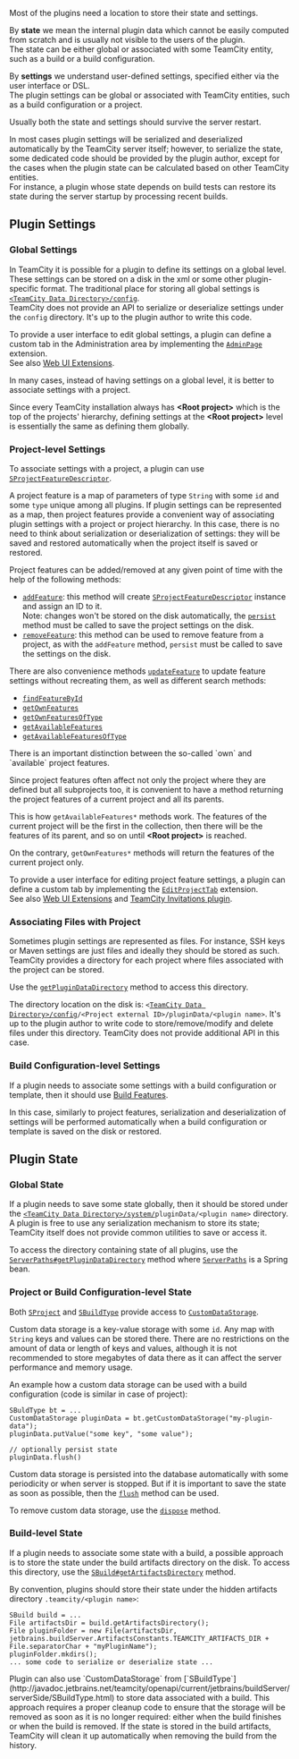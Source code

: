 [//]: # (title: Storing Plugin State and Settings)
[//]: # (auxiliary-id: Storing+Plugin+State+and+Settings.html)




Most of the plugins need a location to store their state and settings.   

By __state__ we mean the internal plugin data which cannot be easily computed from scratch and is usually not visible to the users of the plugin.    
The state can be either global or associated with some TeamCity entity, such as a build or a build configuration.   

By __settings__ we understand user-defined settings, specified either via the user interface or DSL.    
The plugin settings can be global or associated with TeamCity entities, such as a build configuration or a project.   

Usually both the state and settings should survive the server restart.    

In most cases plugin settings will be serialized and deserialized automatically by the TeamCity server itself; however, to serialize the state, some dedicated code should be provided by the plugin author, except for the cases when the plugin state can be calculated based on other TeamCity entities.      
For instance, a plugin whose state depends on build tests can restore its state during the server startup by processing recent builds. 

## Plugin Settings

### Global Settings

In TeamCity it is possible for a plugin to define its settings on a global level. These settings can be stored on a disk in the xml or some other plugin-specific format. The traditional place for storing all global settings is [`<TeamCity Data Directory>/config`](https://www.jetbrains.com/help/teamcity/teamcity-data-directory.html#TeamCityDataDirectory-StructureofTeamCityDataDirectory).   
TeamCity does not provide an API to serialize or deserialize settings under the `config` directory. It's up to the plugin author to write this code.

To provide a user interface to edit global settings, a plugin can define a custom tab in the Administration area by implementing the [`AdminPage`](http://javadoc.jetbrains.net/teamcity/openapi/current/jetbrains/buildServer/controllers/admin/AdminPage.html) extension.    
See also [Web UI Extensions](web-ui-extensions.md).

<note>
In many cases, instead of having settings on a global level, it is better to associate settings with a project.

Since every TeamCity installation always has __&lt;Root project&gt;__ which is the top of the projects' hierarchy, defining settings at the __&lt;Root project&gt;__ level is essentially the same as defining them globally. 
</note>

### Project-level Settings

To associate settings with a project, a plugin can use [`SProjectFeatureDescriptor`](http://javadoc.jetbrains.net/teamcity/openapi/current/jetbrains/buildServer/serverSide/SProjectFeatureDescriptor.html).

A project feature is a map of parameters of type `String` with some `id` and some `type` unique among all plugins. If plugin settings can be represented as a map, then project features provide a convenient way of associating plugin settings with a project or project hierarchy. In this case, there is no need to think about serialization or deserialization of settings: they will be saved and restored automatically when the project itself is saved or restored. 


Project features can be added/removed at any given point of time with the help of the following methods:
* [`addFeature`](http://javadoc.jetbrains.net/teamcity/openapi/current/jetbrains/buildServer/serverSide/SProject.html#addFeature-java.lang.String-java.util.Map-): this method will create [`SProjectFeatureDescriptor`](http://javadoc.jetbrains.net/teamcity/openapi/current/jetbrains/buildServer/serverSide/SProjectFeatureDescriptor.html) instance and assign an ID to it.    
  Note: changes won't be stored on the disk automatically, the [`persist`](http://javadoc.jetbrains.net/teamcity/openapi/current/jetbrains/buildServer/serverSide/SProject.html#persist--) method must be called to save the project settings on the disk.
* [`removeFeature`](http://javadoc.jetbrains.net/teamcity/openapi/current/jetbrains/buildServer/serverSide/SProject.html#removeFeature-java.lang.String-): this method can be used to remove feature from a project, as with the `addFeature` method, `persist` must be called to save the settings  on the disk.

There are also convenience methods [`updateFeature`](http://javadoc.jetbrains.net/teamcity/openapi/current/jetbrains/buildServer/serverSide/SProject.html#updateFeature-java.lang.String-java.lang.String-java.util.Map-) to update feature settings without recreating them, as well as different search methods:
* [`findFeatureById`](http://javadoc.jetbrains.net/teamcity/openapi/current/jetbrains/buildServer/serverSide/SProject.html#findFeatureById-java.lang.String-)
* [`getOwnFeatures`](http://javadoc.jetbrains.net/teamcity/openapi/current/jetbrains/buildServer/serverSide/SProject.html#getOwnFeatures--) 
* [`getOwnFeaturesOfType`](http://javadoc.jetbrains.net/teamcity/openapi/current/jetbrains/buildServer/serverSide/SProject.html#getOwnFeaturesOfType--) 
* [`getAvailableFeatures`](http://javadoc.jetbrains.net/teamcity/openapi/current/jetbrains/buildServer/serverSide/SProject.html#getAvailableFeatures--) 
* [`getAvailableFeaturesOfType`](http://javadoc.jetbrains.net/teamcity/openapi/current/jetbrains/buildServer/serverSide/SProject.html#getAvailableFeaturesOfType-java.lang.String-) 

<note>
There is an important distinction between the so-called `own` and `available` project features. 
 
Since project features often affect not only the project where they are defined but all subprojects too, it is convenient to have a method returning the project features of a current project and all its parents.

This is how `getAvailableFeatures*` methods work. The features of the current project will be the first in the collection, then there will be the features of its parent, and so on until __&lt;Root project&gt;__ is reached.

On the contrary,  `getOwnFeatures*` methods will return the features of the current project only.
</note>

To provide a user interface for editing project feature settings, a plugin can define a custom tab by implementing the [`EditProjectTab`](http://javadoc.jetbrains.net/teamcity/openapi/current/jetbrains/buildServer/controllers/admin/projects/EditProjectTab.html) extension.    
See also [Web UI Extensions](web-ui-extensions.md) and [TeamCity Invitations plugin](https://github.com/JetBrains/teamcity-invitations-plugin).

### Associating Files with Project

Sometimes plugin settings are represented as files. For instance, SSH keys or Maven settings are just files and ideally they should be stored as such.    
TeamCity provides a directory for each project where files associated with the project can be stored.

Use the [`getPluginDataDirectory`](http://javadoc.jetbrains.net/teamcity/openapi/current/jetbrains/buildServer/serverSide/SProject.html#getPluginDataDirectory-java.lang.String-) method to access this directory.

The directory location on the disk is: `<`[`TeamCity Data Directory>/config`](https://www.jetbrains.com/help/teamcity/teamcity-data-directory.html#TeamCityDataDirectory-StructureofTeamCityDataDirectory)`/<Project external ID>/pluginData/<plugin name>`. 
It's up to the plugin author to write code to store/remove/modify and delete files under this directory. TeamCity does not provide additional API in this case.

### Build Configuration-level Settings

If a plugin needs to associate some settings with a build configuration or template, then it should use [Build Features](build-features.md).

In this case, similarly to project features, serialization and deserialization of settings will be performed automatically when a build configuration or 
template is saved on the disk or restored.

## Plugin State


### Global State

If a plugin needs to save some state globally, then it should be stored under the [`<TeamCity Data Directory>/system/`](https://www.jetbrains.com/help/teamcity/teamcity-data-directory.html#TeamCityDataDirectory-systemDir)`pluginData/<plugin name>` directory.      
A plugin is free to use any serialization mechanism to store its state; TeamCity itself does not provide common utilities to save or access it.

To access the directory containing state of all plugins, use the [`ServerPaths#getPluginDataDirectory`](http://javadoc.jetbrains.net/teamcity/openapi/current/jetbrains/buildServer/serverSide/ServerPaths.html#getPluginDataDirectory--) method where [`ServerPaths`](http://javadoc.jetbrains.net/teamcity/openapi/current/jetbrains/buildServer/serverSide/ServerPaths.html) is a Spring bean.

### Project or Build Configuration-level State

Both [`SProject`](http://javadoc.jetbrains.net/teamcity/openapi/current/jetbrains/buildServer/serverSide/SProject.html) and [`SBuildType`](http://javadoc.jetbrains.net/teamcity/openapi/current/jetbrains/buildServer/serverSide/SBuildType.html) provide access to [`CustomDataStorage`](http://javadoc.jetbrains.net/teamcity/openapi/current/jetbrains/buildServer/serverSide/CustomDataStorage.html).

Custom data storage is a key-value storage with some `id`. Any map with `String` keys and values can be stored there. There are no restrictions on the amount of data or length of keys and values, although it is not recommended to store megabytes of data there as it can affect the server performance and memory usage. 


An example how a custom data storage can be used with a build configuration (code is similar in case of project):


```shell
SBuldType bt = ...
CustomDataStorage pluginData = bt.getCustomDataStorage("my-plugin-data");
pluginData.putValue("some key", "some value");

// optionally persist state
pluginData.flush()

```

Custom data storage is persisted into the database automatically with some periodicity or when server is stopped. But if it is important to save the state as soon as possible, then the [`flush`](http://javadoc.jetbrains.net/teamcity/openapi/current/jetbrains/buildServer/serverSide/CustomDataStorage.html#flush--) method can be used.

To remove custom data storage, use the [`dispose`](http://javadoc.jetbrains.net/teamcity/openapi/current/jetbrains/buildServer/serverSide/CustomDataStorage.html#dispose--) method.

### Build-level State

If a plugin needs to associate some state with a build, a possible approach is to store the state under the build artifacts directory on the disk. To access this directory, use the [`SBuild#getArtifactsDirectory`](http://javadoc.jetbrains.net/teamcity/openapi/current/jetbrains/buildServer/serverSide/SBuild.html#getArtifactsDirectory--) method.

By convention, plugins should store their state under the hidden artifacts directory `.teamcity/<plugin name>`:

```shell
SBuild build = ...
File artifactsDir = build.getArtifactsDirectory();
File pluginFolder = new File(artifactsDir, jetbrains.buildServer.ArtifactsConstants.TEAMCITY_ARTIFACTS_DIR + File.separatorChar + "myPluginName");
pluginFolder.mkdirs();
... some code to serialize or deserialize state ...

```

<note>
Plugin can also use `CustomDataStorage` from [`SBuildType`](http://javadoc.jetbrains.net/teamcity/openapi/current/jetbrains/buildServer/serverSide/SBuildType.html) to store data associated with a build.   
This approach requires a proper cleanup code to ensure that the storage will be removed as soon as it is no longer required: either when the build finishes or when the build is removed.   
If the state is stored in the build artifacts, TeamCity will clean it up automatically when removing the build from the history.
</note>






 

